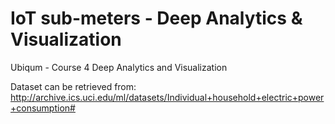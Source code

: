 # IoT sub-meters - Deep Analytics & Visualization
 
 Ubiqum - Course 4 Deep Analytics and Visualization
 
Dataset can be retrieved from: http://archive.ics.uci.edu/ml/datasets/Individual+household+electric+power+consumption#

